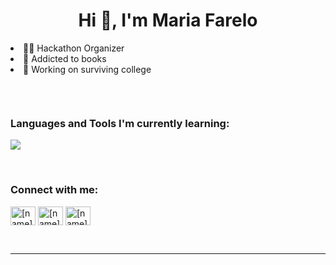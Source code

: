 <h1 align="center">Hi 👋, I'm Maria Farelo </h1>
<li> 🙋‍♀️ Hackathon Organizer </li>
<li> 📘 Addicted to books </li> 
<li> 🔭 Working on surviving college </li>




<p align="left"> <a href="https://twitter.com/" target="blank"><img src="https://img.shields.io/twitter/follow/?logo=twitter&style=for-the-badge" alt="" /></a> </p>


<br>
<h3 align="left">Languages and Tools I'm currently learning:</h3>

<p >
  <a href="https://skillicons.dev">
    <img src="https://skillicons.dev/icons?i=git,css,figma,idea,html,java,js,linux,nodejs,py,react,vscode,cpp,dart,flutter,npm,vercel,vite&perline=9" />
  </a>
</p>

<br>



<h3 align="left">Connect with me:</h3>
<p align="left">
<a href="https://linkedin.com/in/[linkedin_name]" target="blank"><img align="center" src="https://skillicons.dev/icons?i=linkedin" alt="[name]" height="30" width="40" /></a>
<a href="https://instagram.com/[instagram_handle]" target="blank"><img align="center" src="https://skillicons.dev/icons?i=instagram" alt="[name]" height="30" width="40" /></a>
<a href="mailto:[email]"><img align="center" src="https://skillicons.dev/icons?i=gmail" alt="[name]" height="30" width="40" /></a>

</p>
<br>

------
